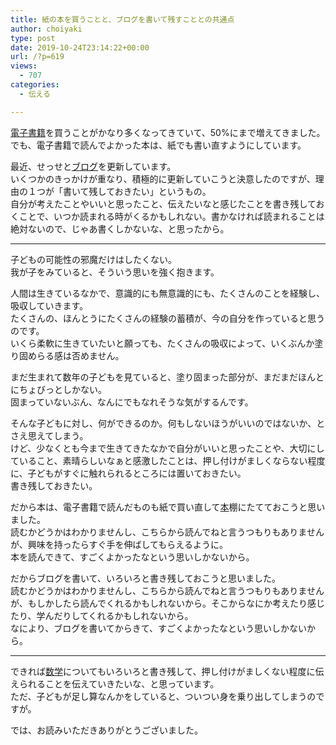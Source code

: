 ```yaml
---
title: 紙の本を買うことと、ブログを書いて残すこととの共通点
author: choiyaki
type: post
date: 2019-10-24T23:14:22+00:00
url: /?p=619
views:
  - 707
categories:
  - 伝える

---
```

[電子書籍][1]を買うことがかなり多くなってきていて、50%にまで増えてきました。  
でも、電子書籍で読んでよかった本は、紙でも書い直すようにしています。

最近、せっせと<a href="https://scrapbox.io/choiyaki-hondana/%E3%83%96%E3%83%AD%E3%82%B0" draggable="false">ブログ</a>を更新しています。  
いくつかのきっかけが重なり、積極的に更新していこうと決意したのですが、理由の１つが「書いて残しておきたい」というもの。  
自分が考えたことやいいと思ったこと、伝えたいなと感じたことを書き残しておくことで、いつか読まれる時がくるかもしれない。書かなければ読まれることは絶対ないので、じゃあ書くしかないな、と思ったから。

* * *

子どもの可能性の邪魔だけはしたくない。  
我が子をみていると、そういう思いを強く抱きます。

人間は生きているなかで、意識的にも無意識的にも、たくさんのことを経験し、吸収していきます。  
たくさんの、ほんとうにたくさんの経験の蓄積が、今の自分を作っていると思うのです。  
いくら柔軟に生きていたいと願っても、たくさんの吸収によって、いくぶんか塗り固めらる感は否めません。

まだ生まれて数年の子どもを見ていると、塗り固まった部分が、まだまだほんとにちょびっとしかない。  
固まっていないぶん、なんにでもなれそうな気がするんです。

そんな子どもに対し、何ができるのか。何もしないほうがいいのではないか、とさえ思えてしまう。  
けど、少なくとも今まで生きてきたなかで自分がいいと思ったことや、大切にしていること、素晴らしいなぁと感激したことは、押し付けがましくならない程度に、子どもがすぐに触れられるところには置いておきたい。  
書き残しておきたい。

だから本は、電子書籍で読んだものも紙で買い直して[本][2]棚にたてておこうと思いました。  
読むかどうかはわかりませんし、こちらから読んでねと言うつもりもありませんが、興味を持ったらすぐ手を伸ばしてもらえるように。  
本を読んできて、すごくよかったなという思いしかないから。

だからブログを書いて、いろいろと書き残しておこうと思いました。  
読むかどうかはわかりませんし、こちらから読んでねと言うつもりもありませんが、もしかしたら読んでくれるかもしれないから。そこからなにか考えたり感じたり、学んだりしてくれるかもしれないから。  
なにより、ブログを書いてからきて、すごくよかったなという思いしかないから。

* * *

できれば[数学][3]についてもいろいろと書き残して、押し付けがましくない程度に伝えられることを伝えていきたいな、と思っています。  
ただ、子どもが足し算なんかをしていると、ついつい身を乗り出してしまうのですが。

では、お読みいただきありがとうございました。

 [1]: https://scrapbox.io/choiyaki-hondana/%E9%9B%BB%E5%AD%90%E6%9B%B8%E7%B1%8D
 [2]: https://scrapbox.io/choiyaki-hondana/%E6%9C%AC
 [3]: https://scrapbox.io/choiyaki-hondana/%E6%95%B0%E5%AD%A6